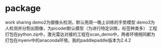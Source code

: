 # package
work sharing
demo2为摄像头检测，默认用周一晚上训练的手势模型
demo3为人检测并分割出图像，为picodet默认模型（为进行特定训练，标签种类多）
工程打包在python.zip中，激光雷达对接的工程在scan_demo中，两者环境相同都为打包在myenv中的anaconda环境，我的paddlepaddle版本为2.4.2
